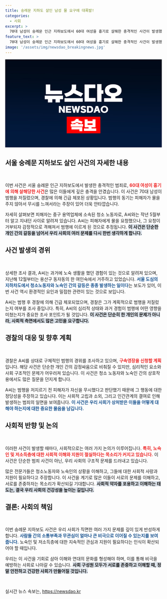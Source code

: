 ```yaml
---
title: 숭례문 지하도 살인 남성 물 요구에 대폭발!
categories:
  - 사회
excerpt: >
  70대 남성이 숭례문 인근 지하보도에서 60대 여성을 흉기로 살해한 충격적인 사건이 발생했습니다. 피해자가 물을 주지 않자 격분해 범행을 저질렀다고 밝혔는데, 경찰은 추가 조사를 진행 중입니다. 클릭해 자세히 알아보세요!
feature_text: >
  70대 남성이 숭례문 인근 지하보도에서 60대 여성을 흉기로 살해한 충격적인 사건이 발생했습니다. 피해자가 물을 주지 않자 격분해 범행을 저질렀다고 밝혔는데, 경찰은 추가 조사를 진행 중입니다. 클릭해 자세히 알아보세요!
image: '/assets/img/newsdao_breakingnews.jpg'
---
```


<p><img src="/assets/img/newsdao_breakingnews.jpg" alt="ranknews 속보" /></p>

<h2 data-ke-size="size26">서울 숭례문 지하보도 살인 사건의 자세한 내용</h2>

<p data-ke-size="size16">&nbsp;</p>

<p>이번 사건은 서울 숭례문 인근 지하보도에서 발생한 충격적인 범죄로, <b><span style="color: #ee2323;">60대 여성이 흉기에 의해 살해당한 사건</span></b>은 많은 이들에게 깊은 충격을 안겼습니다. 이 사건은 70대 남성이 범행을 저질렀으며, 경찰에 의해 긴급 체포된 상황입니다. 범행의 동기는 피해자가 물을 주지 않아서 무시를 느껴서라는 주장이 있어 더욱 안타깝습니다. </p>

<p>자세히 살펴보면 피해자는 중구 용역업체에 소속된 청소 노동자로, A씨와는 작년 5월부터 알고 지내던 사이로 알려져 있습니다. A씨는 피해자에게 물을 요청했으나, 그 요청이 거부되자 감정적으로 격해져서 범행에 이르게 된 것으로 추정됩니다. <b><span style="background-color: #21538527;">이 사건은 단순한 개인 간의 갈등을 넘어서 우리 사회의 여러 문제를 다시 한번 생각하게 합니다.</span></b></p>

<h2 data-ke-size="size26">사건 발생의 경위</h2>

<p data-ke-size="size16">&nbsp;</p>

<p>상세한 조사 결과, A씨는 과거에 노숙 생활을 했던 경험이 있는 것으로 알려져 있으며, 지난해 12월부터는 용산구 동자동의 한 여인숙에서 거주하고 있었습니다. <b><span style="color: #1a5490;">서울 도심의 지하차도에서 청소노동자와 노숙인 간의 갈등은 종종 발생하는 일이다</span></b>는 보도가 있어, 이번 사건 역시 환경적인 요인과 밀접한 관련이 있는 것으로 보입니다.</p>

<p>A씨는 범행 후 경찰에 의해 긴급 체포되었으며, 경찰은 그가 계획적으로 범행을 저질렀는지 여부를 조사 중입니다. 특히, A씨의 심리적 상태와 과거 경험이 범행에 어떤 영향을 미쳤는지가 중요한 조사 포인트가 될 것입니다. <b><span style="background-color: #21538527;">이 사건은 단순히 한 개인의 문제가 아니라, 사회적 측면에서도 많은 고민을 요구합니다.</span></b></p>

<h2 data-ke-size="size26">경찰의 대응 및 향후 계획</h2>

<p data-ke-size="size16">&nbsp;</p>

<p>경찰은 A씨를 상대로 구체적인 범행의 경위를 조사하고 있으며, <b><span style="color: #ee2323;">구속영장을 신청할 계획</span></b>입니다. 해당 사건은 단순한 개인 간의 감정싸움으로 비춰질 수 있지만, 심리적인 요소와 사회 구조적인 문제가 어우러져 있습니다. 이 사건은 청소 노동자와 노숙인 간의 상호작용에서도 많은 질문을 던지게 합니다.</p>

<p>A씨는 범행을 저지르기 전 피해자가 자신을 무시했다고 판단했기 때문에 그 행동에 대한 정당성을 주장하고 있습니다. 이는 사회적 고립과 소외, 그리고 인간관계의 결여로 인해 발생하는 범죄의 일면을 보여줍니다. <b><span style="color: #1a5490;">이 사건은 우리 사회가 상처받은 이들을 어떻게 대해야 하는지에 대한 중요한 물음을 남깁니다.</span></b></p>

<h2 data-ke-size="size26">사회적 반향 및 논의</h2>

<p data-ke-size="size16">&nbsp;</p>

<p>이러한 사건이 발생할 때마다, 사회적으로는 여러 가지 논의가 이루어집니다. <b><span style="color: #ee2323;">특히, 노숙인 및 저소득층에 대한 사회적 이해와 지원이 절실하다는 목소리가 커지고 있습니다.</span></b> 이 사건은 단순한 범죄 사건이 아닌, 우리 사회의 구조적 문제를 드러내고 있습니다. </p>

<p>많은 전문가들은 청소노동자와 노숙인의 상황을 이해하고, 그들에 대한 사회적 사랑과 지원이 필요하다고 주장합니다. 이 사건을 계기로 많은 이들이 서로의 문제를 이해하고, 서로를 존중하자는 목소리가 확산되길 기대합니다. <b><span style="background-color: #21538527;">사회적 약자를 포용하고 이해하는 태도는, 결국 우리 사회의 건강성을 높이는 길입니다.</span></b></p>

<h2 data-ke-size="size26">결론: 사회의 책임</h2>

<p data-ke-size="size16">&nbsp;</p>

<p>이번 숭례문 지하보도 사건은 우리 사회가 직면한 여러 가지 문제를 깊이 있게 반성하게 합니다. <b><span style="color: #1a5490;">사람들 간의 소통부족과 무관심이 얼마나 큰 비극으로 이어질 수 있는지를 보여줍니다.</span></b> 노숙인 및 저소득층에 대한 지속적인 관심과 지원이 필요하다는 인식이 확산되어야 할 때입니다. </p>

<p>우리는 이 사건을 기회로 삼아 이해와 연대의 문화를 형성해야 하며, 이를 통해 비극을 예방하는 사회로 나아갈 수 있습니다. <b><span style="background-color: #21538527;">사회 구성원 모두가 서로를 존중하고 이해할 때, 정말 안전하고 건강한 사회가 만들어질 것입니다.</span></b> </p>

<p data-ke-size="size16">&nbsp;</p>
실시간 뉴스 속보는, <a href="https://newsdao.kr" rel="dofollow">https://newsdao.kr</a>


